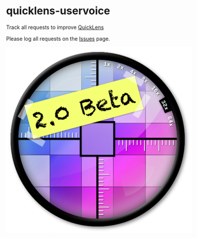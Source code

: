 # quicklens-uservoice
Track all requests to improve [QuickLens](http://www.quicklensapp.com)

Please log all requests on the [Issues](https://github.com/pavanpodila/quicklens-uservoice/issues) page.

![](quicklens-2.0-beta.png)
